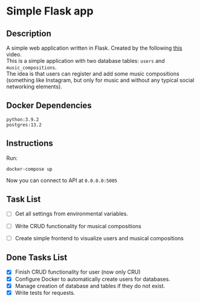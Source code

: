 # Simple Flask app
## Description
A simple web application written in Flask.
Created by the following [this](https://www.youtube.com/watch?v=LcZ9uJn8ffA) video.\
This is a simple application with two database tables: `users` and `music_compositions`.\
The idea is that users can register and add some music compositions (something like Instagram, but only for music and without any typical social networking elements).
## Docker Dependencies
```
python:3.9.2
postgres:13.2
```
## Instructions
Run:
```
docker-compose up
```
Now you can connect to API at `0.0.0.0:5005`
## Task List
 - [ ] Get all settings from environmental variables.
 - [ ] Write CRUD functionality for musical compositions
 - [ ] Create simple frontend to visualize users and musical compositions


## Done Tasks List
 - [x] Finish CRUD functionality for user (now only CRU)
 - [x] Configure Docker to automatically create users for databases.
 - [x] Manage creation of database and tables if they do not exist.
 - [x] Write tests for requests.
